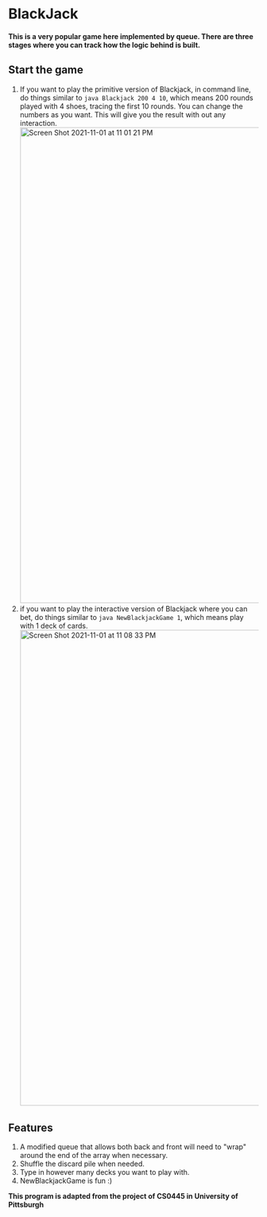 # BlackJack
#### This is a very popular game here implemented by queue. There are three stages where you can track how the logic behind is built.

## Start the game
1. If you want to play the primitive version of Blackjack, in command line, do things similar to ```java Blackjack 200 4 10```, which means 200 rounds played with 4 shoes, tracing the first 10 rounds. You can change the numbers as you want. This will give you the result with out any interaction.  <img width="955" alt="Screen Shot 2021-11-01 at 11 01 21 PM" src="https://user-images.githubusercontent.com/55789923/139780139-557a2bc2-56ce-4367-b6b3-e36b26bdc40f.png">
2. if you want to play the interactive version of Blackjack where you can bet, do things similar to ```java NewBlackjackGame 1```, which means play with 1 deck of cards.   <img width="955" alt="Screen Shot 2021-11-01 at 11 08 33 PM" src="https://user-images.githubusercontent.com/55789923/139780723-da536b75-a0dc-42b6-ad7c-12bd5973782f.png">

## Features
1. A modified queue that allows both back and front will need to "wrap" around the end of the array when necessary.
2. Shuffle the discard pile when needed.
3. Type in however many decks you want to play with.
4. NewBlackjackGame is fun :)

**This program is adapted from the project of CS0445 in University of Pittsburgh**

